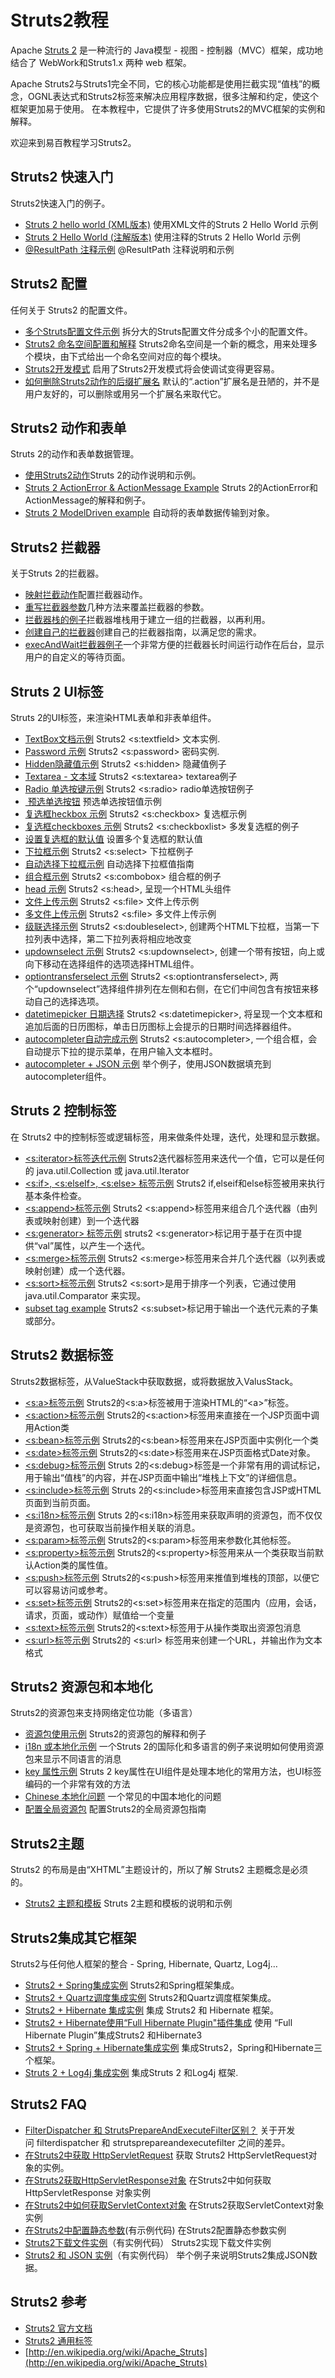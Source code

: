 # Struts2教程

Apache [Struts 2](http://struts.apache.org/2.x/) 是一种流行的 Java模型 - 视图 - 控制器（MVC）框架，成功地结合了 WebWork和Struts1.x 两种 web 框架。

Apache Struts2与Struts1完全不同，它的核心功能都是使用拦截实现“值栈”的概念，OGNL表达式和Struts2标签来解决应用程序数据，很多注解和约定，使这个框架更加易于使用。 在本教程中，它提供了许多使用Struts2的MVC框架的实例和解释。

欢迎来到易百教程学习Struts2。

## Struts2 快速入门

Struts2快速入门的例子。

*   [Struts 2 hello world (XML版本)](http://www.yiibai.com/struts_2/struts-2-hello-world-example.html)
    使用XML文件的Struts 2 Hello World 示例
*   [Struts 2 Hello World (注解版本)](http://www.yiibai.com/struts_2/struts-2-hello-world-annotation-example.html)
    使用注释的Struts 2 Hello World 示例
*   [@ResultPath 注释示例](http://www.yiibai.com/struts_2/struts-2-resultpath-annotation-example.html)
    @ResultPath 注释说明和示例

## Struts2 配置

任何关于 Struts2 的配置文件。

*   [多个Struts配置文件示例](http://www.yiibai.com/struts_2/struts-2-include-multiple-struts-configuration-files.html)
    拆分大的Struts配置文件分成多个小的配置文件。
*   [Struts2 命名空间配置和解释](http://www.yiibai.com/struts_2/struts-2-namespace-configuration-example-and-explanation.html)
    Struts2命名空间是一个新的概念，用来处理多个模块，由下式给出一个命名空间对应的每个模块。
*   [Struts2开发模式](http://www.yiibai.com/struts_2/struts-2-development-mode-example.html)
    启用了Struts2开发模式将会使调试变得更容易。
*   [如何删除Struts2动作的后缀扩展名](http://www.yiibai.com/struts_2/how-to-remove-the-action-suffix-extension-in-struts-2.html)
    默认的“.action”扩展名是丑陋的，并不是用户友好的，可以删除或用另一个扩展名来取代它。

## Struts2 动作和表单

Struts 2的动作和表单数据管理。

*   [使用Struts2动作](http://www.yiibai.com/struts_2/working-with-struts-2-actions.html)Struts 2的动作说明和示例。
*   [Struts 2 ActionError & ActionMessage Example](http://www.yiibai.com/struts_2/struts-2-actionerror-actionmessage-example.html)
    Struts 2的ActionError和ActionMessage的解释和例子。
*   [Struts 2 ModelDriven example](http://www.yiibai.com/struts_2/struts-2-modeldriven-example.html)
    自动将的表单数据传输到对象。

## Struts2 拦截器

关于Struts 2的拦截器。

*   [映射拦截动作](http://www.yiibai.com/struts_2/struts-2-mapping-interceptors-to-action.html)配置拦截器动作。
*   [重写拦截器参数](http://www.yiibai.com/struts_2/struts-2-override-the-interceptor-parameters.html)几种方法来覆盖拦截器的参数。
*   [拦截器栈的例子](http://www.yiibai.com/struts_2/struts-2-interceptor-stack-example.html)拦截器堆栈用于建立一组的拦截器，以再利用。
*   [创建自己的拦截器](http://www.yiibai.com/struts_2/struts-2-creating-own-interceptor.html)创建自己的拦截器指南，以满足您的需求。
*   [execAndWait拦截器例子](http://www.yiibai.com/struts_2/struts-2-execandwait-interceptor-example.html)一个非常方便的拦截器长时间运行动作在后台，显示用户的自定义的等待页面。

## Struts 2 UI标签

Struts 2的UI标签，来渲染HTML表单和非表单组件。

*   [TextBox文档示例](http://www.yiibai.com/struts_2/struts-2-stextfield-textbox-example.html)
    Struts2 &lt;s:textfield&gt; 文本实例.
*   [Password 示例](http://www.yiibai.com/struts_2/struts-2-spassword-password-example.html)
    Struts2 &lt;s:password&gt; 密码实例.
*   [Hidden隐藏值示例](http://www.yiibai.com/struts_2/struts-2-shidden-hidden-value-example.html)
    Struts2 &lt;s:hidden&gt; 隐藏值例子
*   [Textarea - 文本域](http://www.yiibai.com/struts_2/struts-2-stextarea-textarea-example.html)
    Struts2 &lt;s:textarea&gt; textarea例子
*   [Radio 单选按键示例](http://www.yiibai.com/struts_2/struts-2-sradio-radio-button-example.html)
    Struts2 &lt;s:radio&gt; radio单选按钮例子
*   [ 预选单选按钮](http://www.yiibai.com/struts_2/how-to-preselect-a-radio-button-value-in-struts-2.html)
    预选单选按钮值示例
*   [复选框heckbox 示例](http://www.yiibai.com/struts_2/struts-2-scheckbox-checkbox-example.html)
    Struts2 &lt;s:checkbox&gt; 复选框示例
*   [复选框checkboxes 示例](http://www.yiibai.com/struts_2/struts-2-scheckboxlist-multiple-check-boxes-example.html)
    Struts2 &lt;s:checkboxlist&gt; 多发复选框的例子
*   [设置复选框的默认值](http://www.yiibai.com/struts_2/how-to-set-default-value-for-multiple-checkboxes-in-struts-2.html)
    设置多个复选框的默认值
*   [下拉框示例](http://www.yiibai.com/struts_2/struts-2-sselect-drop-down-box-example.html)
    Struts2 &lt;s:select&gt; 下拉框例子
*   [自动选择下拉框示例](http://www.yiibai.com/struts_2/how-to-auto-select-drop-down-box-value-in-struts-2.html)
    自动选择下拉框值指南
*   [组合框示例](http://www.yiibai.com/struts_2/struts-2-scombobox-combo-box-example.html)
    Struts2 &lt;s:combobox&gt; 组合框的例子
*   [head 示例](http://www.yiibai.com/struts_2/struts-2-shead-example.html)
    Struts2 &lt;s:head&gt;, 呈现一个HTML头组件
*   [文件上传示例](http://www.yiibai.com/struts_2/struts-2-file-upload-example.html)
    Struts2 &lt;s:file&gt; 文件上传示例
*   [多文件上传示例](http://www.yiibai.com/struts_2/struts-2-upload-multiple-files-example.html)
    Struts2 &lt;s:file&gt; 多文件上传示例
*   [级联选择示例](http://www.yiibai.com/struts_2/struts-2-sdoubleselect-example.html)
    Struts2 &lt;s:doubleselect&gt;, 创建两个HTML下拉框，当第一下拉列表中选择，第二下拉列表将相应地改变
*   [updownselect 示例](http://www.yiibai.com/struts_2/struts-2-updownselect-example.html)
    Struts2 &lt;s:updownselect&gt;, 创建一个带有按钮，向上或向下移动在选择组件的选项选择HTML组件。
*   [optiontransferselect 示例](http://www.yiibai.com/struts_2/struts-2-optiontransferselect-example.html)
    Struts2 &lt;s:optiontransferselect&gt;, 两个“updownselect”选择组件排列在左侧和右侧，在它们中间包含有按钮来移动自己的选择选项。
*   [datetimepicker 日期选择](http://www.yiibai.com/struts_2/struts-2-datetimepicker-example.html)
    Struts2 &lt;s:datetimepicker&gt;, 将呈现一个文本框和追加后面的日历图标，单击日历图标上会提示的日期时间选择器组件。
*   [autocompleter自动完成示例](http://www.yiibai.com/struts_2/struts-2-autocompleter-example.html)
    Struts2 &lt;s:autocompleter&gt;, 一个组合框，会自动提示下拉的提示菜单，在用户输入文本框时。
*   [autocompleter + JSON 示例](http://www.yiibai.com/struts_2/struts-2-autocompleter-json-example.html)
    举个例子，使用JSON数据填充到autocompleter组件。

## Struts 2 控制标签

在 Struts2 中的控制标签或逻辑标签，用来做条件处理，迭代，处理和显示数据。

*   [&lt;s:iterator&gt;标签迭代示例](http://www.yiibai.com/struts_2/struts-2-iterator-tag-example.html)
    Struts2迭代器标签用来迭代一个值，它可以是任何的 java.util.Collection 或 java.util.Iterator
*   [&lt;s:if&gt;, &lt;s:elseIf&gt;, &lt;s:else&gt; 标签示例](http://www.yiibai.com/struts_2/struts-2-if-elseif-else-tag-example.html)
    Struts2 if,elseif和else标签被用来执行基本条件检查。
*   [&lt;s:append&gt;标签示例](http://www.yiibai.com/struts_2/struts-2-append-tag-example.html)
    Struts2 &lt;s:append&gt;标签用来组合几个迭代器（由列表或映射创建）到一个迭代器
*   [&lt;s:generator&gt; 标签示例](http://www.yiibai.com/struts_2/struts-2-generator-tag-example.html)
    struts2 &lt;s:generator&gt;标记用于基于在页中提供“val”属性，以产生一个迭代。
*   [&lt;s:merge&gt;标签示例](http://www.yiibai.com/struts_2/struts-2-merge-tag-example.html)
    Struts2 &lt;s:merge&gt;标签用来合并几个迭代器（以列表或映射创建）成一个迭代器。
*   [&lt;s:sort&gt;标签示例](http://www.yiibai.com/struts_2/struts-2-sort-tag-example.html)
    Struts2 &lt;s:sort&gt;是用于排序一个列表，它通过使用 java.util.Comparator 来实现。
*   [subset tag example](http://www.yiibai.com/struts_2/struts-2-subset-tag-example.html)
    Struts2 &lt;s:subset&gt;标记用于输出一个迭代元素的子集或部分。

## Struts2 数据标签

Struts2数据标签，从ValueStack中获取数据，或将数据放入ValusStack。

*   [&lt;s:a&gt;标签示例](http://www.yiibai.com/struts_2/struts-2-a-tag-example.html)
    Struts2的&lt;s:a&gt;标签被用于渲染HTML的“&lt;a&gt;”标签。
*   [&lt;s:action&gt;标签示例](http://www.yiibai.com/struts_2/struts-2-action-tag-example.html)
    Struts2的&lt;s:action&gt;标签用来直接在一个JSP页面中调用Action类
*   [&lt;s:bean&gt;标签示例](http://www.yiibai.com/struts_2/struts-2-bean-tag-example.html)
    Struts2的&lt;s:bean&gt;标签用来在JSP页面中实例化一个类
*   [&lt;s:date&gt;标签示例](http://www.yiibai.com/struts_2/struts-2-date-tag-example.html)
    Struts2的&lt;s:date&gt;标签用来在JSP页面格式Date对象。
*   [&lt;s:debug&gt;标签示例](http://www.yiibai.com/struts_2/struts-2-debug-tag-example.html)
    Struts 2的&lt;s:debug&gt;标签是一个非常有用的调试标记，用于输出“值栈”的内容，并在JSP页面中输出“堆栈上下文”的详细信息。
*   [&lt;s:include&gt;标签示例](http://www.yiibai.com/struts_2/struts-2-include-tag-example.html)
    Struts 2的&lt;s:include&gt;标签用来直接包含JSP或HTML页面到当前页面。
*   [&lt;s:i18n&gt;标签示例](http://www.yiibai.com/struts_2/struts-2-i18n-tag-example.html)
    Struts 2的&lt;s:i18n&gt;标签用来获取声明的资源包，而不仅仅是资源包，也可获取当前操作相关联的消息。
*   [&lt;s:param&gt;标签示例](http://www.yiibai.com/struts_2/struts-2-param-tag-example.html)
    Struts2的&lt;s:param&gt;标签用来参数化其他标签。
*   [&lt;s:property&gt;标签示例](http://www.yiibai.com/struts_2/struts-2-property-tag-example.html)
    Struts2的&lt;s:property&gt;标签用来从一个类获取当前默认Action类的属性值。
*   [&lt;s:push&gt;标签示例](http://www.yiibai.com/struts_2/struts-2-push-tag-example.html)
    Struts2的&lt;s:push&gt;标签用来推值到堆栈的顶部，以便它可以容易访问或参考。
*   [&lt;s:set&gt;标签示例](http://www.yiibai.com/struts_2/struts-2-set-tag-example.html)
    Struts2的&lt;s:set&gt;标签用来在指定的范围内（应用，会话，请求，页面，或动作）赋值给一个变量
*   [&lt;s:text&gt;标签示例](http://www.yiibai.com/struts_2/struts-2-text-tag-example.html)
    Struts2的&lt;s:text&gt;标签用于从操作类取出资源包消息
*   [&lt;s:url&gt;标签示例](http://www.yiibai.com/struts_2/struts-2-url-tag-example.html)
    Struts2的 &lt;s:url&gt; 标签用来创建一个URL，并输出作为文本格式

## Struts2 资源包和本地化

Struts2的资源包来支持网络定位功能（多语言）

*   [资源包使用示例](http://www.yiibai.com/struts_2/struts-2-resource-bundle-example.html)
    Struts2的资源包的解释和例子
*   [i18n 或本地化示例](http://www.yiibai.com/struts_2/struts-2-i18n-or-localization-example.html)
    一个Struts 2的国际化和多语言的例子来说明如何使用资源包来显示不同语言的消息
*   [key 属性示例](http://www.yiibai.com/struts_2/struts-2-key-attribute-example.html)
    Struts 2 key属性在UI组件是处理本地化的常用方法，也UI标签编码的一个非常有效的方法
*   [Chinese 本地化问题](http://www.yiibai.com/struts_2/struts-2-chinese-localization-issue.html)
    一个常见的中国本地化的问题
*   [配置全局资源包](http://www.yiibai.com/struts_2/how-to-configure-global-resource-bundle-in-struts-2.html)
    配置Struts2的全局资源包指南

## Struts2主题

Struts2 的布局是由“XHTML”主题设计的，所以了解 Struts2 主题概念是必须的。

*   [Struts2 主题和模板](http://www.yiibai.com/struts_2/working-with-struts-2-theme-template.html)
    Struts 2主题和模板的说明和示例

## Struts2集成其它框架

Struts2与任何他人框架的整合 - Spring, Hibernate, Quartz, Log4j…

*   [Struts2 + Spring集成实例](http://www.yiibai.com/struts_2/struts-2-spring-integration-example.html)
    Struts2和Spring框架集成。
*   [Struts2 + Quartz调度集成实例](http://www.yiibai.com/struts_2/struts-2-quartz-scheduler-integration-example.html)
    Struts2和Quartz调度框架集成。
*   [Struts2 + Hibernate 集成实例](http://www.yiibai.com/struts_2/struts-2-hibernate-integration-example.html)
    集成 Struts2 和 Hibernate 框架。
*   [Struts2 + Hibernate使用“Full Hibernate Plugin"插件集成](http://www.yiibai.com/struts_2/struts-2-hibernate-integration-with-full-hibernate-plugin.html)
    使用 “Full Hibernate Plugin”集成Struts2 和Hibernate3
*   [Struts2 + Spring + Hibernate集成实例](http://www.yiibai.com/struts_2/struts-2-spring-hibernate-integration-example.html)
    集成Struts2，Spring和Hibernate三个框架。
*   [Struts 2 + Log4j 集成实例](http://www.yiibai.com/struts_2/struts-2-log4j-integration-example.html)
    集成Struts 2 和Log4j 框架.

## Struts2 FAQ

*   [FilterDispatcher 和 StrutsPrepareAndExecuteFilter区别？](http://www.yiibai.com/struts_2/difference-between-struts-2-filterdispatcher-and-strutsprepareandexecutefilter.html)
    关于开发问 filterdispatcher 和 strutsprepareandexecutefilter 之间的差异。
*   [在Struts2中获取 HttpServletRequest](http://www.yiibai.com/struts_2/how-to-get-the-httpservletrequest-in-struts-2.html)
    获取 Struts2 HttpServletRequest对象的实例。
*   [在Struts2获取HttpServletResponse对象](http://www.yiibai.com/struts_2/how-to-get-the-httpservletresponse-in-struts-2.html)
    在Struts2中如何获取 HttpServletResponse 对象实例
*   [在Struts2中如何获取ServletContext对象](http://www.yiibai.com/struts_2/how-to-get-the-servletcontext-in-struts-2.html)
    在Struts2获取ServletContext对象实例
*   [在Struts2中配置静态参数](http://www.yiibai.com/struts_2/struts-2-configure-static-parameter-for-action-class.html)(有示例代码)
    在Struts2配置静态参数实例
*   [Struts2下载文件实例](http://www.yiibai.com/struts_2/struts-2-download-file-example.html)（有实例代码）
    Struts2实现下载文件实例
*   [Struts2 和 JSON 实例](http://www.yiibai.com/struts_2/struts-2-and-json-example.html)（有实例代码）
    举个例子来说明Struts2集成JSON数据。

## Struts2 参考

*   [Struts2 官方文档](http://struts.apache.org/2.x/)
*   [Struts2 通用标签](http://struts.apache.org/2.1.8/docs/generic-tag-reference.html)
*   [http://en.wikipedia.org/wiki/Apache_Struts](http://en.wikipedia.org/wiki/Apache_Struts)

